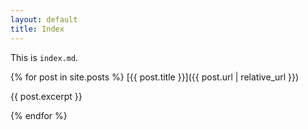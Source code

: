 ```yaml
---
layout: default
title: Index
---
```


This is `index.md`.

{% for post in site.posts %}
  [{{ post.title }}]({{ post.url | relative_url }})

  {{ post.excerpt }}

{% endfor %}
